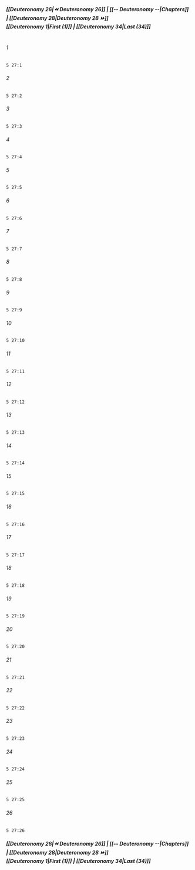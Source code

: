 
##### **[[Deuteronomy 26|⏪ Deuteronomy 26]] | [[-- Deuteronomy --|Chapters]] | [[Deuteronomy 28|Deuteronomy 28 ⏩]]**<br>**[[Deuteronomy 1|First (1)]] | [[Deuteronomy 34|Last (34)]]**<br><br>

###### 1
``` verse
5 27:1
```
###### 2
``` verse
5 27:2
```
###### 3
``` verse
5 27:3
```
###### 4
``` verse
5 27:4
```
###### 5
``` verse
5 27:5
```
###### 6
``` verse
5 27:6
```
###### 7
``` verse
5 27:7
```
###### 8
``` verse
5 27:8
```
###### 9
``` verse
5 27:9
```
###### 10
``` verse
5 27:10
```
###### 11
``` verse
5 27:11
```
###### 12
``` verse
5 27:12
```
###### 13
``` verse
5 27:13
```
###### 14
``` verse
5 27:14
```
###### 15
``` verse
5 27:15
```
###### 16
``` verse
5 27:16
```
###### 17
``` verse
5 27:17
```
###### 18
``` verse
5 27:18
```
###### 19
``` verse
5 27:19
```
###### 20
``` verse
5 27:20
```
###### 21
``` verse
5 27:21
```
###### 22
``` verse
5 27:22
```
###### 23
``` verse
5 27:23
```
###### 24
``` verse
5 27:24
```
###### 25
``` verse
5 27:25
```
###### 26
``` verse
5 27:26
```

##### **[[Deuteronomy 26|⏪ Deuteronomy 26]] | [[-- Deuteronomy --|Chapters]] | [[Deuteronomy 28|Deuteronomy 28 ⏩]]**<br>**[[Deuteronomy 1|First (1)]] | [[Deuteronomy 34|Last (34)]]**
